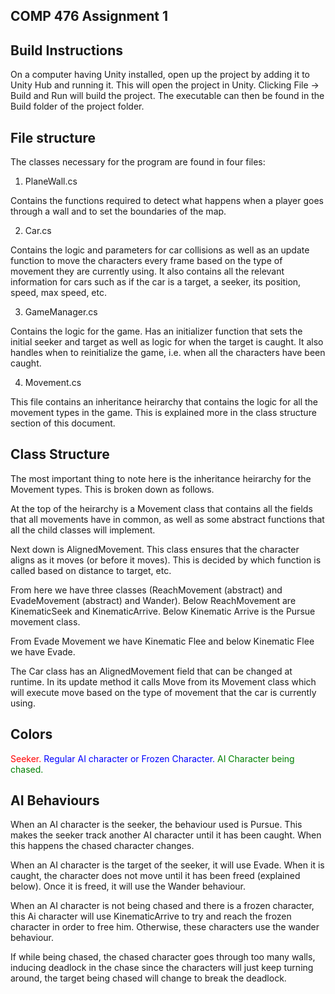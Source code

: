 COMP 476 Assignment 1
------------------------------

Build Instructions
------------------------------

On a computer having Unity installed, open up the project by adding it to Unity Hub and running it. This will open the project in Unity. Clicking File -&gt; Build and Run will build the project. The executable can then be found in the Build folder of the project folder.

File structure
-------------------------------

The classes necessary for the program are found in four files:

1. PlaneWall.cs

Contains the functions required to detect what happens when a player goes through a wall and to set the boundaries of the map.

2. Car.cs

Contains the logic and parameters for car collisions as well as an update function to move the characters every frame based on the type of movement they are currently using. It also contains all the relevant information for cars such as if the car is a target, a seeker, its position, speed, max speed, etc.

3. GameManager.cs

Contains the logic for the game. Has an initializer function that sets the initial seeker and target as well as logic for when the target is caught. It also handles when to reinitialize the game, i.e. when all the characters have been caught.

4. Movement.cs

This file contains an inheritance heirarchy that contains the logic for all the movement types in the game. This is explained more in the class structure section of this document.

Class Structure
-------------------------------

The most important thing to note here is the inheritance heirarchy for the Movement types. This is broken down as follows.

At the top of the heirarchy is a Movement class that contains all the fields that all movements have in common, as well as some abstract functions that all the child classes will implement.

Next down is AlignedMovement. This class ensures that the character aligns as it moves (or before it moves). This is decided by which function is called based on distance to target, etc. 

From here we have three classes (ReachMovement (abstract) and EvadeMovement (abstract) and Wander). Below ReachMovement are KinematicSeek and KinematicArrive. Below Kinematic Arrive is the Pursue movement class.

From Evade Movement we have Kinematic Flee and below Kinematic Flee we have Evade.

The Car class has an AlignedMovement field that can be changed at runtime. In its update method it calls Move from its Movement class which will execute move based on the type of movement that the car is currently using.

Colors
-------------------------------

<span style="color:red">Seeker.</span>
<span style="color:blue">Regular AI character or Frozen Character.</span>
<span style="color:green">AI Character being chased.</span>

AI Behaviours
-------------------------------

When an AI character is the seeker, the behaviour used is Pursue. This makes the seeker track another AI character until it has been caught. When this happens the chased character changes.

When an AI character is the target of the seeker, it will use Evade. When it is caught, the character does not move until it has been freed (explained below). Once it is freed, it will use the Wander behaviour.

When an AI character is not being chased and there is a frozen character, this Ai character will use KinematicArrive to try and reach the frozen character in order to free him. Otherwise, these characters use the wander behaviour.

If while being chased, the chased character goes through too many walls, inducing deadlock in the chase since the characters will just keep turning around, the target being chased will change to break the deadlock.
